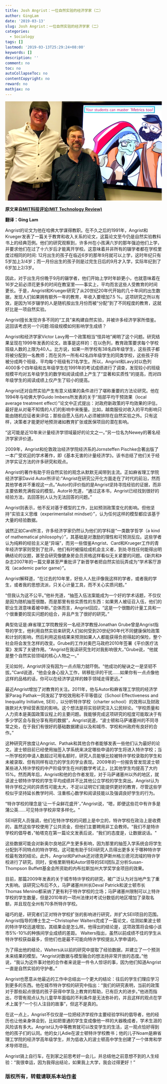 ```yaml
---
title: Josh Angrist：一位自然实验的经济学家（二）
author: GingLam
date: '2019-03-13'
slug: Josh Angrist：一位自然实验的经济学家（二）
categories:
  - Sociology
tags: []
lastmod: '2019-03-13T25:29:24+08:00'
keywords: []
description: ''
comment: no
toc: no
autoCollapseToc: no
contentCopyright: no
reward: no
mathjax: no
---
```

<div align=center><img src="https://raw.githubusercontent.com/GingLam/Storage/master/angrist2.png"></div>
<div align=center>
</div>

**原文来自[MIT科技评论(MIT Technology Review)](https://www.technologyreview.com/s/508381/the-natural-experimenter/)**

**翻译：Ging Lam**


Angrist的论文为他在哈佛大学谋得教职。在不久之后的1991年，Angrist和Krueger发表了一篇关于教育和收入关系的论文，这篇论文至今仍是自然实验教科书上的经典范例。他们的研究观察到，许多州在小孩满六岁的那年强迫他们上学，并要求他们在过了十六岁后才能离开学校。这意味着并非所有的辍学者都在学校里度过相同的时间: 12月出生的孩子在临近6岁的那年9月就可以上学，这时年纪只有5岁加上3/4岁；而一月份出生的孩子则是过完生日后的9月才入学，实际年纪到了6岁加上2/3岁。

因此，对于出生月份晚于9月的辍学者，他们开始上学时年龄更小，也就意味着在16岁之前必须花更多的时间在教室里——事实上，平均而言这些人受教育的时间更长。于是，Angrist和Krueger研究了从20世纪20年代开始的几十年间的出生数据，发现人们如果拥有额外一年的教育，年收入要增加7.5 %。这项研究之所以有效，是因为16岁辍学的人是随机按出生月份而被“分配”到了不同程度的教育，这就好比是一项自然实验。

Angrist擅长发现许多不同的“工具”来构建自然实验，并被许多经济学家所借鉴。这回该考虑另一个问题:班级规模如何影响学生成绩？

<!--more-->

Angrist和经济学家Victor Lavy用一个政策相当“怪异地”阐明了这个问题。研究结果呈现在1999年发表的论文。故事是这样的：在以色列，教育政策要求每个学校班级人数的上限为40人。比方说，如果一所学校有38名四年级学生，这些孩子都将被分配到一名教师；而在另外一所有42名四年级学生的同类学校，这些孩子将被分成两个班级，平均每个班级有21名学生。所以，Angrist和Lavy对以色列4000多个四年级和五年级学生在1991年的考试成绩进行了调查，发现较小的班级规模平均对五年级学生的数学和阅读成绩上产生了“显著和实质性”的提高，而对四年级学生的阅读成绩上仅产生了较小的提高。

Angrist还对自然实验产生有意义结果的条件进行了堪称重要的方法论研究。他在1994年与哈佛大学Guido Imbens所发表的关于“局部平均干预效果（local average treatment effect）”论文中正式提出：对政府新政策的平均效果的评估，最好是从对毫不知情的人们的影响中来衡量。比如，越南服役对收入的平均影响只能由随机应征者来评估；那些自愿入伍的人必须被排除在自然实验之外。只有这样，决策者才能更好地预测诸如教育扩张或医保项目的潜在影响。

“这可能是近10年来计量经济学领域最好的论文之一。”另一位名为Newey的著名经济学家评价道。

2009年，Angrist和伦敦政治经济学院经济系的Jornsteffen Pischke合著出版了一本广受欢迎的学术著作，即《基本无害的计量经济学》。该书总结了他们关于经济学实证方法的许多研究和观点。

Angrist的著作有助于将自然实验的观念从默默无闻带到主流。正如麻省理工学院经济学家David Autor所评论:“Angrist在研究公开化方面走在了时代的前沿，然而其他学者并不重视这一点。”Autor的评价指的是Angrist坚持寻找经验的证据，而非主要依赖充满假设的模型。Autor补充道，“通过这本书，Angrist已经找到很好的经验方法，去回答别人认为无法回答的问题。”

Angrist则表示，他不反对基于模型的工作，比如预测政策变化的影响。但他坚持“实验主义思维（experimentalist mindset）”，认为任何这样的模型都应该基于大量的经验数据。

诚然正如Card所言，许多经济学家仍然认为他们的学科是“一类数学哲学（a kind of mathematical philosophy）”，其基础是对激励的理性和可预测反应。这些学者认为纯粹的经验主义是“异端”，而另一些借鉴Angrist、Card和Krueger工作的青年经济学家则受到了批评。他们有时被描绘成机会主义者，到处寻找任何能得出明确结论的议题，甚至会研究像健身房会员资格这样看似无关紧要的问题。《新共和》杂志2007年的一篇文章甚至严重批评了新晋学者把自然实验玩弄成为“学术客厅游戏（academic parlor game）”。

Angrist解释道，“在过去的10年里，好些人人批评像我这样的学者，或者我的学生，或者我的思想流派，只关心计量工具，而不关心实质问题。”

“但我认为这不公平。”他补充道，“抽签入伍法案能成为一个好的学术话题，不仅仅是因为随机抽签很酷，而是那里有些实质性的东西：如果男人被征召入伍，他们的职业生涯意味着被中断。”总体而言，Angrist回应，“这是一个很酷的计量工具和一个很重要的现实问题的组合，并且产生了很好的研究。”

典型佐证是:麻省理工学院教授另一名经济学教授Jonathan Grube曾是Angrist指导的学生，他利用自然实验来研究人们如何受到20世纪90年代不同健康保险政策和计划的影响，然后利用这些结果来预测如果人人都能获得负担得起的保险，整个社会将会发生怎样的改变。Grube的工作对奥巴马政府2010年签署《平价医疗法案》发挥了关键作用。“Angrist在我读研究生时对我影响很大，”Grube说，“他就是整个自然实验领域的核心人物之一。”

无论如何，Angrist并没有因为一点点阻力就吓倒。“他成功的秘诀之一是坚韧不拔。”Card说道，“他会全身心投入工作，转移批评的干扰……如果你有一点点像他这样的品格的话，你可以在经济学这样的棘手领域走得更远。”

最近Angrist增加了对教育的关注。2011年，他与Autor和麻省理工学院的经济学家Parag Pathak一同发起了学校效用和不平等倡议（School Effectiveness and Inequality Initiative, SEII），以分析特许学校（charter school）的效用以及财政拨款对大学经营表现的影响。这个想法是将实验研究注入公民辩论。“学校质量和人力资本是美国政策议程上的主要问题。我能够完成这项研究的程度可能取决于有多少学区会与我分享有用的数据”，Angrist说道，“波士顿和马萨诸塞州的不同寻常之处，在于我们有很好的基础数据建设以及和城市、学校和州政府有良好的合作。”

这种研究开放度让Angrist、Pathak和其他合作者能够发表一些他们认为最好的论文。波士顿目前已经使用抽签入学系统来决定哪些申请的学生将进入特许学校；当一所学校的申请人数超过可用名额时，研究人员能够比较被特许学校录取的学生和未被录取、但有同样有动力的学生的学业表现。2009年的一份报告曾发现波士顿某些进入特许学校的中产阶级学生在州的数学考试上，比其他学生均提高了大约15%。然而两年后，Angrist和他的合作者发现，对于马萨诸塞州以外的地区，就读波士顿特许学校的学生平均成绩并不比其他公立学校的学生突出。Angrist认为特许学校之间的异质性可能太大，不足以证明它们能提供更好的教育，尽管这些学校似乎坚持延长教学时间、注重核心数学和阅读技能以及强调良好学生的行为。

“特许学校的理念是‘让一千朵鲜花盛开’，”Angrist说，“嗯，即便这些花中有许多是蒲公英……可见特许学校非常多样化。"

SEII研究人员强调，他们在特许学校的问题上是中立的，特许学校在政治上是收费的，虽然这些学校使用了公共资金，但他们主要聘用非工会教师。“我们不是特许学校的倡导者，”帕塔克在第一篇论文发表后说，“我们的态度是，让数据说话。"

这些数据可能会对新奥尔良地区产生更多影响，因为那里的抽签入学系统会将学生分配到不同特点的特许学校。这可能有助于SEII研究人员得出更多关于哪种特许学校最有效的结论。此外，Angrist和Pathak还对德克萨斯州格兰德河流域的特许学校进行了研究。同时，安格里斯特和Autor领导的SEII团队正分析Susan-Thompson Buffett基金会所资助的内布拉斯加州大学奖学金项目的效果。

目前，那篇2009年发表的关于城市特许学校的研究，被广泛认为对当地产生了重大影响。该研究公布后不久，马萨诸塞州州长Deval Patrick和波士顿市长Thomas Menino都采纳了更有利于特许学校的立场；马萨诸塞州限制可以上特许学校的学生数量，但是2010年的一项州法律对考试分数低的地区增加了录取名额，并且现在全州有70多所特许学校。

碰巧的是，研究者们正对特许学校扩张的影响进行研究，并扩大SEII项目的范围。Angrist指导的博士生之一Christopher Walters完成了一篇论文，估测如果波士顿的特许学校迅速增加，其结果会是怎么样。他得出的结论是，这项政策将会缩小该市5%-10%的种族间学业成绩的差距。 Walters指出，虽然以前成绩不佳的学生从特许学校获益最多，但他们也是最不可能向特许学校提出入学申请的。

为了得出他的结论，Walters从以前的研究中提取了经验数据，并建立了一个预测未来结果的模型。“Angrist对数据与模型融合的想法持非常开放的态度。”他说，“我认为这件事对他的合作者来说是一件令人惊讶的事，因为他们知道Angrist一直是自然实验的守护者。”

Angrist也愿意从他最近的工作中总结出一个更大的结论：往后的学生们理应学习到更多的东西。他在城市特许学校的研究中指出：“我们的研究表明，当前的政策对于那些起点很低的孩子获得中学及上教育的帮助，已有巨大的进步。”他进而指出，尽管有观点认为儿童早年面临的不利条件是无法弥补的，并且这样的观点在学术上属于“一个引人注目的故事”，但这不是真的。

在这一点上，Angrist不仅仅是一位把经济学视作主要经验学科的倡导者，他的经历也让他亲身体会到，比如把普通的学生变成像他一样的大器晚成者，学术生涯的风险该有多大。Angrist认为中等教育就可以改变学生的生活，这一观点恰好得到他的孩子们的认同。他的女儿Adie在波士顿特许学校教书；他的儿子Noam是麻省理工学院的经济学高年级学生，并为低收入的波士顿高中学生创建了一个体育和学术导师项目。

Angrist骑上自行车，在到家之前思考好一会儿，并总结他之前意想不到的人生经验：“我很幸运，因为我得出结论，如果我上大学，我会过得更好！”




### 版权所有，转载请联系本站[作者](mailto:linj83@mail2.sysu.edu.cn)
